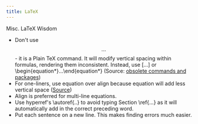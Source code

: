 ```yaml
---
title: LaTeX
---
```


Misc. LaTeX Wisdom

- Don't use $$...$$ - it is a Plain TeX command. It will modify vertical spacing within formulas, rendering them inconsistent. Instead, use \[...\] or \begin{equation\*}...\end{equation\*} (Source: [obsolete commands and packages](http://mirror.utexas.edu/ctan/info/l2tabu/english/l2tabuen.pdf))
- For one-liners, use equation over align because equation will add less vertical space ([Source](http://tex.stackexchange.com/questions/321/align-vs-equation))
- Align is preferred for multi-line equations.
- Use hyperref's \autoref{..} to avoid typing Section \ref{...} as it will automatically add in the correct preceding word.
- Put each sentence on a new line. This makes finding errors much easier.

